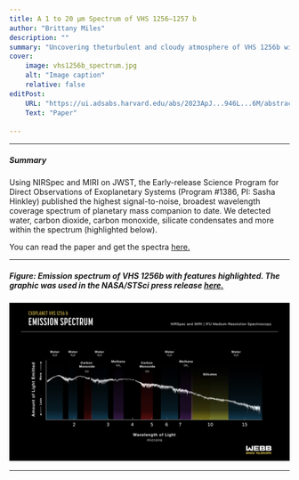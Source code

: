 ```yaml
---
title: A 1 to 20 μm Spectrum of VHS 1256–1257 b
author: "Brittany Miles"
description: "" 
summary: "Uncovering theturbulent and cloudy atmosphere of VHS 1256b with JWST." 
cover:
    image: vhs1256b_spectrum.jpg
    alt: "Image caption"
    relative: false
editPost:
    URL: "https://ui.adsabs.harvard.edu/abs/2023ApJ...946L...6M/abstract"
    Text: "Paper"

---
```


---

##### Summary
Using NIRSpec and MIRI on JWST, the Early-release Science Program for Direct Observations of Exoplanetary Systems (Program #1386, PI: Sasha Hinkley) published the highest signal-to-noise, broadest wavelength coverage spectrum of planetary mass companion to date. We detected water, carbon dioxide, carbon monoxide, silicate condensates and more within the spectrum (highlighted below).

<p>You can read the paper and get the spectra <a href = "https://ui.adsabs.harvard.edu/abs/2023ApJ...946L...6M/abstract"> here. </a></p>


---

##### Figure: Emission spectrum of VHS 1256b with features highlighted. The graphic was used in the NASA/STSci press release   <a href = "https://webbtelescope.org/contents/news-releases/2023/news-2023-105"> here. </a>

![](vhs1256b_spectrum.jpg)

---
